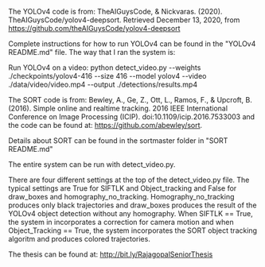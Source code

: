 The YOLOv4 code is from:
TheAIGuysCode, & Nickvaras. (2020). TheAIGuysCode/yolov4-deepsort. Retrieved December 13, 2020, from https://github.com/theAIGuysCode/yolov4-deepsort

Complete instructions for how to run YOLOv4 can be found in the "YOLOv4 README.md" file. The way that I ran the system is:

Run YOLOv4 on a video:
python detect_video.py --weights ./checkpoints/yolov4-416 --size 416 --model yolov4 --video ./data/video/video.mp4 --output ./detections/results.mp4


The SORT code is from:
Bewley, A., Ge, Z., Ott, L., Ramos, F., & Upcroft, B. (2016). Simple online and realtime tracking. 2016 IEEE International Conference on Image Processing (ICIP). doi:10.1109/icip.2016.7533003 and the code can be found at:
https://github.com/abewley/sort.

Details about SORT can be found in the sortmaster folder in "SORT README.md"

The entire system can be run with detect_video.py.

There are four different settings at the top of the detect_video.py file. The typical settings are True for SIFTLK and Object_tracking and False for draw_boxes and homography_no_tracking. Homography_no_tracking produces only black trajectories and draw_boxes produces the result of the YOLOv4 object detection without any homography. When SIFTLK == True, the system in incorporates a correction for camera motion and when Object_Tracking == True, the system incorporates the SORT object tracking algoritm and produces colored trajectories.

The thesis can be found at: 
http://bit.ly/RajagopalSeniorThesis

